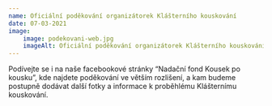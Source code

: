 ```yaml
---
name: Oficiální poděkování organizátorek Klášterního kouskování
date: 07-03-2021
image:
    image: podekovani-web.jpg
    imageAlt: Oficiální poděkování organizátorek Klášterního kouskování
---
```

Podívejte se i na naše facebookové stránky &#8220;Nadační fond Kousek po kousku&#8221;, kde najdete poděkování ve větším rozlišení, a kam budeme postupně dodávat další fotky a informace k proběhlému Klášternímu kouskování.
